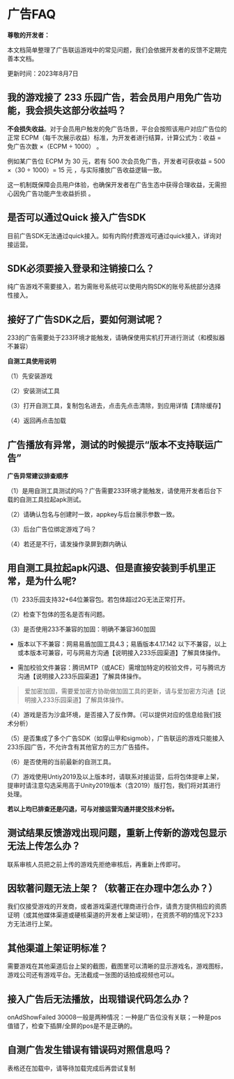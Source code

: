 # 广告FAQ

**尊敬的开发者：**

本文档简单整理了广告联运游戏中的常见问题，我们会依据开发者的反馈不定期完善本文档。

更新时间：2023年8月7日

## 我的游戏接了 233 乐园广告，若会员用户用免广告功能，我会损失这部分收益吗？

**不会损失收益**。对于会员用户触发的免广告场景，平台会按照该用户对应广告位的正常 ECPM（每千次展示收益）标准，为开发者进行结算，计算公式为：收益 = 免广告次数 ×（ECPM ÷ 1000） 。

例如某广告位 ECPM 为 30 元，若有 500 次会员免广告，开发者可获收益 = 500 ×（30 ÷ 1000）= 15 元 ，与实际播放广告收益逻辑一致。

这一机制既保障会员用户体验，也确保开发者在广告生态中获得合理收益，无需担心因免广告功能产生收益折损 。


## 是否可以通过Quick 接入广告SDK

目前广告SDK无法通过quick接入。如有内购付费游戏可通过quick接入，详询对接运营。

## SDK必须要接入登录和注销接口么？

纯广告游戏不需要接入，若为需账号系统可以使用内购SDK的账号系统部分选择性接入。

## 接好了广告SDK之后，要如何测试呢？

233的广告需要处于233环境才能触发，请确保使用实机打开进行测试（和模拟器不兼容）

**自测工具使用说明**

（1）先安装游戏

（2）安装测试工具

（3）打开自测工具，复制包名进去，点击先点击清除，到应用详情【清除缓存】

（4）返回再点击加载

## 广告播放有异常，测试的时候提示“版本不支持联运广告”

**广告异常建议排查顺序**

（1）是用自测工具测试的吗？广告需要233环境才能触发，请使用开发者后台下载的自测工具拉起apk测试。

（2）请确认包名与创建时一致，appkey与后台展示参数一致。

（3）后台广告位绑定游戏了吗？

（4）若还是不行，请发操作录屏到群内确认

## 用自测工具拉起apk闪退、但是直接安装到手机里正常，是为什么呢?

（1）233乐园支持32+64位兼容包。若包体超过2G无法正常打开。

（2）检查下包体的签名是否有问题。

（3）是否使用233不兼容的加固：明确不兼容360加固
- 版本以下不兼容：网易易盾加固工具4.3；易盾版本4.17.142 以下不兼容，以上或本版本可兼容，可与网易方沟通【说明接入233乐园渠道】了解具体操作。

- 需加校验文件兼容：腾讯MTP（或ACE）需增加特定的校验文件，可与腾讯方沟通【说明接入233乐园渠道】了解具体操作。
> 爱加密加固，需要爱加密方协助做加固工具的更新，请与爱加密方沟通【说明接入233乐园渠道】了解具体操作。

（4）游戏是否为沙盒环境，是否接入了反作弊。（可以提供对应的信息给我们技术分析）

（5）是否集成了多个广告SDK（如穿山甲和sigmob），广告联运的游戏只能接入233乐园广告，不允许含有其他官方的三方广告插件。 

（6）是否使用的当前最新的自测工具。

（7）游戏使用Untiy2019及以上版本时，请联系对接运营，后将包体提审上架，提审时请注意勾选采用高于Unity2019版本（含2019）版打包，我们将对其进行处理。

**若以上均已排查还是闪退，可与对接运营沟通并提交技术分析。**

## 测试结果反馈游戏出现问题，重新上传新的游戏包显示无法上传怎么办？

联系审核人员把之前上传的游戏先拒绝审核后，再重新上传即可。

## 因软著问题无法上架？（软著正在办理中怎么办？）

我们仅接受游戏的开发商，或者游戏渠道代理商进行合作，请贵方提供相应的资质证明（或其他媒体渠道或硬核渠道的开发者上架证明），在资质不明的情况下233方无法进行上架。

## 其他渠道上架证明标准？

需要游戏在其他渠道后台上架的截图，截图里可以清晰的显示游戏名，游戏图标，游戏公司还有游戏平台。无法截成一张图的话拍成视频也可以。

## 接入广告后无法播放，出现错误代码怎么办？

onAdShowFailed 30008一般是两种情况：一种是广告位没有关联；一种是pos值错了，检查下插屏/全屏的pos是不是正确的。

## 自测广告发生错误有错误码对照信息吗？

表格还在加载中，请等待加载完成后再尝试复制

